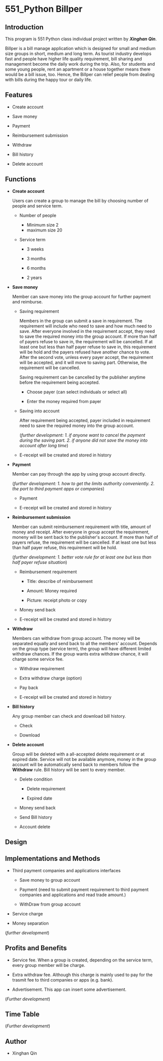 # 551_Python Billper

## Introduction

This program is 551 Python class individual project written by _**Xinghan Qin**_.

Billper is a bill manage application which is designed for small and medium size groups in short, medium and long term. 
As tourist industry develops fast and people have higher life quality requirement, bill sharing and management become the daily work during the trip. 
Also, for students and some young people, rent an apartment or a house together means there would be a bill issue, too. 
Hence, the Billper can relief people from dealing with bills during the happy tour or daily life. 

##

## 

## Features

* Create account

* Save money

* Payment

* Reimbursement submission

* Withdraw

* Bill history

* Delete account

##

## Functions

* **Create account**
  
  Users can create a group to manage the bill by choosing number of people and service term.

  * Number of people
  
    * Minimum size 2
    * maximum size 20

  * Service term
  
    * 3 weeks
    
    * 3 months
    
    * 6 months
    
    * 2 years

* **Save money**

  Member can save money into the group account for further payment and reimburse.

  * Saving requirement
  
    Members in the group can submit a save in requirement. 
    The requirement will include who need to save and how much need to save. 
    After everyone involved in the requirement accept, they need to save the required money into the group account. 
    If more than half of payers refuse to save in, the requirement will be cancelled. 
    If at least one but less than half payer refuse to save in, this requirement will be hold and the payers refused have another chance to vote. 
    After the second vote, unless every payer accept, the requirement will be accepted, and it will move to saving part. 
    Otherwise, the requirement will be cancelled.
    
    Saving requirement can be cancelled by the publisher anytime before the requirement being accepted.
    
      * Choose payer (can select individuals or select all)
      
      * Enter the money required from payer
  
  * Saving into account
  
    After requirement being accepted, payer included in requirement need to save the required money into the group account. 
    
    (*further development: 1. if anyone want to cancel the payment during the saving part.* 
    *2. if anyone did not save the money into account after long time*)
    
  * E-receipt will be created and stored in history

* **Payment**

  Member can pay through the app by using group account directly.
  
  (*further development: 1. how to get the limits authority conveniently.* 
  *2. the port to third payment apps or companies*)
  
    * Payment
    
    * E-receipt will be created and stored in history

* **Reimbursement submission**

  Member can submit reimbursement requirement with title, amount of money and receipt. After everyone in group accept the requirement, moneny will be sent back to the publisher's account. If more than half of payers refuse, the requirement will be cancelled. If at least one but less than half payer refuse, this requirement will be hold.
  
  (*further development: 1. better vote rule for at least one but less than half payer refuse situation*)
  
    * Reimbursement requirement
    
      * Title: describe of reimbursement

      * Amount: Money required

      * Picture: receipt photo or copy
    
    * Money send back
    
    * E-receipt will be created and stored in history

* **Withdraw**

  Members can withdraw from group account. 
  The money will be separated equally and send back to all the members' account. 
  Depends on the group type (service term), the group will have different limited withdraw chances. 
  If the group wants extra withdraw chance, it will charge some service fee.
  
    * Withdraw requirement
    
    * Extra withdraw charge (option)
    
    * Pay back
    
    * E-receipt will be created and stored in history
    
* **Bill history**

  Any group member can check and download bill history.
  
  * Check
  
  * Download

* **Delete account**

  Group will be deleted with a all-accepted delete requirement or at expired date. 
  Service will not be available anymore, money in the group account will be automatically send back to members follow the **Withdraw** rule. 
  Bill history will be sent to every member.
  
  * Delete condition
  
    * Delete requirement 

    * Expired date

  * Money send back
  
  * Send Bill history 
  
  * Account delete
  
##

## Design 

##

## Implementations and Methods

* Third payment companies and applications interfaces

    * Save money to group account

    * Payment (need to submit payment requirement to third payment companies and applications and read trade amount.)
    
    * WithDraw from group account

* Service charge

* Money separation 

(*further development*)

##

## Profits and Benefits


* Service fee. When a group is created, depending on the service term, every group member will be charge.

* Extra withdraw fee. Although this charge is mainly used to pay for the trasmit fee to third companies or apps (e.g. bank).

* Advertisement. This app can insert some advertisement.

(*Further development*)

##

## Time Table

(*Further development*)

##

## Author

* Xinghan Qin

##
